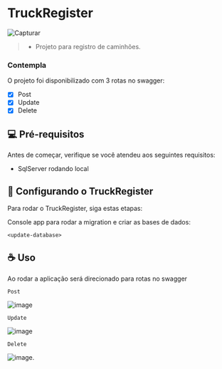 # TruckRegister

<!---Projeto  para registro de caminhão e modelo--->

![Capturar](https://user-images.githubusercontent.com/19187801/122868988-ff80ef00-d301-11eb-84d8-d4af57c65eac.PNG)

> - Projeto  para registro de caminhões.

### Contempla
O projeto foi disponibilizado com 3 rotas no swagger:

- [x] Post 
- [x] Update 
- [x] Delete 

## 💻 Pré-requisitos

Antes de começar, verifique se você atendeu aos seguintes requisitos:
<!---Estes são apenas requisitos de exemplo. Adicionar, duplicar ou remover conforme necessário--->
* SqlServer rodando local


## 🚀 Configurando o TruckRegister

Para rodar o TruckRegister, siga estas etapas:

Console app para rodar a migration e criar as bases de dados:
```
<update-database>
```

## ☕ Uso

Ao rodar a aplicação será direcionado para rotas no swagger

```
Post
```
![image](https://user-images.githubusercontent.com/19187801/122869317-76b68300-d302-11eb-88f4-5083ad5effd7.png)

```
Update
```
![image](https://user-images.githubusercontent.com/19187801/122869386-951c7e80-d302-11eb-960b-32b36e429d6a.png)

```
Delete
```
![image](https://user-images.githubusercontent.com/19187801/122869429-a8c7e500-d302-11eb-94e3-ed7ea1c3e66f.png).









